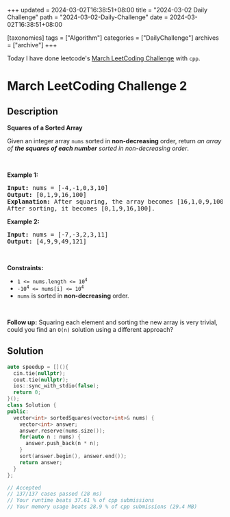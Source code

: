 +++
updated = 2024-03-02T16:38:51+08:00
title = "2024-03-02 Daily Challenge"
path = "2024-03-02-Daily-Challenge"
date = 2024-03-02T16:38:51+08:00

[taxonomies]
tags = ["Algorithm"]
categories = ["DailyChallenge"]
archives = ["archive"]
+++

Today I have done leetcode's [March LeetCoding Challenge](https://leetcode.com/problems/squares-of-a-sorted-array/) with `cpp`.

<!-- more -->

# March LeetCoding Challenge 2

## Description

**Squares of a Sorted Array**

<p>Given an integer array <code>nums</code> sorted in <strong>non-decreasing</strong> order, return <em>an array of <strong>the squares of each number</strong> sorted in non-decreasing order</em>.</p>

<p>&nbsp;</p>
<p><strong class="example">Example 1:</strong></p>

<pre>
<strong>Input:</strong> nums = [-4,-1,0,3,10]
<strong>Output:</strong> [0,1,9,16,100]
<strong>Explanation:</strong> After squaring, the array becomes [16,1,0,9,100].
After sorting, it becomes [0,1,9,16,100].
</pre>

<p><strong class="example">Example 2:</strong></p>

<pre>
<strong>Input:</strong> nums = [-7,-3,2,3,11]
<strong>Output:</strong> [4,9,9,49,121]
</pre>

<p>&nbsp;</p>
<p><strong>Constraints:</strong></p>

<ul>
	<li><code><span>1 &lt;= nums.length &lt;= </span>10<sup>4</sup></code></li>
	<li><code>-10<sup>4</sup> &lt;= nums[i] &lt;= 10<sup>4</sup></code></li>
	<li><code>nums</code> is sorted in <strong>non-decreasing</strong> order.</li>
</ul>

<p>&nbsp;</p>
<strong>Follow up:</strong> Squaring each element and sorting the new array is very trivial, could you find an <code>O(n)</code> solution using a different approach?

## Solution

``` cpp
auto speedup = [](){
  cin.tie(nullptr);
  cout.tie(nullptr);
  ios::sync_with_stdio(false);
  return 0;
}();
class Solution {
public:
  vector<int> sortedSquares(vector<int>& nums) {
    vector<int> answer;
    answer.reserve(nums.size());
    for(auto n : nums) {
      answer.push_back(n * n);
    }
    sort(answer.begin(), answer.end());
    return answer;
  }
};

// Accepted
// 137/137 cases passed (28 ms)
// Your runtime beats 37.61 % of cpp submissions
// Your memory usage beats 28.9 % of cpp submissions (29.4 MB)
```
